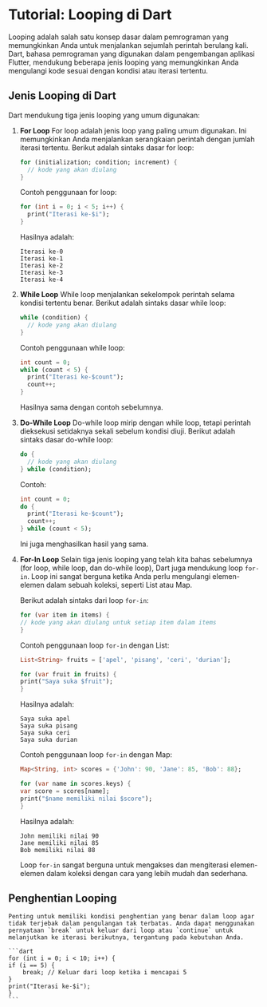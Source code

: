 # Tutorial: Looping di Dart

Looping adalah salah satu konsep dasar dalam pemrograman yang memungkinkan Anda untuk menjalankan sejumlah perintah berulang kali. Dart, bahasa pemrograman yang digunakan dalam pengembangan aplikasi Flutter, mendukung beberapa jenis looping yang memungkinkan Anda mengulangi kode sesuai dengan kondisi atau iterasi tertentu.

## Jenis Looping di Dart

Dart mendukung tiga jenis looping yang umum digunakan:

1. **For Loop**
   For loop adalah jenis loop yang paling umum digunakan. Ini memungkinkan Anda menjalankan serangkaian perintah dengan jumlah iterasi tertentu. Berikut adalah sintaks dasar for loop:

   ```dart
   for (initialization; condition; increment) {
     // kode yang akan diulang
   }
   ```

   Contoh penggunaan for loop:

   ```dart
   for (int i = 0; i < 5; i++) {
     print("Iterasi ke-$i");
   }
   ```

   Hasilnya adalah:
   ```
   Iterasi ke-0
   Iterasi ke-1
   Iterasi ke-2
   Iterasi ke-3
   Iterasi ke-4
   ```

2. **While Loop**
   While loop menjalankan sekelompok perintah selama kondisi tertentu benar. Berikut adalah sintaks dasar while loop:

   ```dart
   while (condition) {
     // kode yang akan diulang
   }
   ```

   Contoh penggunaan while loop:

   ```dart
   int count = 0;
   while (count < 5) {
     print("Iterasi ke-$count");
     count++;
   }
   ```

   Hasilnya sama dengan contoh sebelumnya.

3. **Do-While Loop**
   Do-while loop mirip dengan while loop, tetapi perintah dieksekusi setidaknya sekali sebelum kondisi diuji. Berikut adalah sintaks dasar do-while loop:

   ```dart
   do {
     // kode yang akan diulang
   } while (condition);
   ```

   Contoh:

   ```dart
   int count = 0;
   do {
     print("Iterasi ke-$count");
     count++;
   } while (count < 5);
   ```

   Ini juga menghasilkan hasil yang sama.

4. **For-In Loop**
    Selain tiga jenis looping yang telah kita bahas sebelumnya (for loop, while loop, dan do-while loop), Dart juga mendukung loop `for-in`. Loop ini sangat berguna ketika Anda perlu mengulangi elemen-elemen dalam sebuah koleksi, seperti List atau Map.

    Berikut adalah sintaks dari loop `for-in`:

    ```dart
    for (var item in items) {
    // kode yang akan diulang untuk setiap item dalam items
    }
    ```

    Contoh penggunaan loop `for-in` dengan List:

    ```dart
    List<String> fruits = ['apel', 'pisang', 'ceri', 'durian'];

    for (var fruit in fruits) {
    print("Saya suka $fruit");
    }
    ```

    Hasilnya adalah:

    ```
    Saya suka apel
    Saya suka pisang
    Saya suka ceri
    Saya suka durian
    ```

    Contoh penggunaan loop `for-in` dengan Map:

    ```dart
    Map<String, int> scores = {'John': 90, 'Jane': 85, 'Bob': 88};

    for (var name in scores.keys) {
    var score = scores[name];
    print("$name memiliki nilai $score");
    }
    ```

    Hasilnya adalah:

    ```
    John memiliki nilai 90
    Jane memiliki nilai 85
    Bob memiliki nilai 88
    ```

    Loop `for-in` sangat berguna untuk mengakses dan mengiterasi elemen-elemen dalam koleksi dengan cara yang lebih mudah dan sederhana.


## Penghentian Looping
    Penting untuk memiliki kondisi penghentian yang benar dalam loop agar tidak terjebak dalam pengulangan tak terbatas. Anda dapat menggunakan pernyataan `break` untuk keluar dari loop atau `continue` untuk melanjutkan ke iterasi berikutnya, tergantung pada kebutuhan Anda.

    ```dart
    for (int i = 0; i < 10; i++) {
    if (i == 5) {
        break; // Keluar dari loop ketika i mencapai 5
    }
    print("Iterasi ke-$i");
    }
    ```